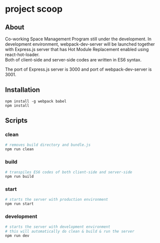 # project scoop

## About
Co-working Space Management Program still under the development. In development environment, webpack-dev-server will be launched together with Express.js server that has Hot Module Replacement enabled using react-hot-loader.   
Both of client-side and server-side codes are written in ES6 syntax.

The port of Express.js server is 3000 and port of webpack-dev-server is 3001.

## Installation
```
npm install -g webpack babel
npm install
```

## Scripts
### clean
```bash
# removes build directory and bundle.js
npm run clean
```
### build
```bash
# transpiles ES6 codes of both client-side and server-side
npm run build
```
### start
```bash
# starts the server with production environment
npm run start
```
### development
```bash
# starts the server with development environment
# this will automatically do clean & build & run the server
npm run dev
```

